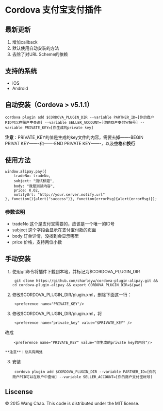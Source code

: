 Cordova 支付宝支付插件
======

## 最新更新

1. 增加callback
2. 默认使用自动安装的方法
3. 去除了对URL Scheme的依赖

## 支持的系统

* iOS
* Android

## 自动安装（Cordova > v5.1.1）

	cordova plugin add $CORDOVA_PLUGIN_DIR --variable PARTNER_ID=[你的商户PID可以在账户中查询] --variable SELLER_ACCOUNT=[你的商户支付宝帐号] --variable PRIVATE_KEY=[你生成的private key]

**注意**：PRIVATE_KEY的值是生成的key文件的内容，需要去掉——-BEGIN PRIVAT KEY——-和——-END PRIVATE KEY——-，以及**空格**和**换行**

## 使用方法
```
window.alipay.pay({
	tradeNo: tradeNo,
	subject: "测试标题",
	body: "我是测试内容",
	price: 0.02,
	notifyUrl: "http://your.server.notify.url"
}, function(){alert("success")}, function(errorMsg){alert(errorMsg)});
```
### 参数说明

* tradeNo 这个是支付宝需要的，应该是一个唯一的ID号
* subject 这个字段会显示在支付宝付款的页面
* body 订单详情，没找到会显示哪里
* price 价格，支持两位小数

## 手动安装
1. 使用git命令将插件下载到本地，并标记为$CORDOVA_PLUGIN_DIR

		git clone https://github.com/charleyw/cordova-plugin-alipay.git && cd cordova-plugin-alipay && export CORDOVA_PLUGIN_DIR=$(pwd)
		
2. 修改$CORDOVA_PLUGIN_DIR/plugin.xml，删除下面这一行：

		<preference name="PRIVATE_KEY"/>
		
2. 修改$CORDOVA_PLUGIN_DIR/plugin.xml，将

		<preference name="private_key" value="$PRIVATE_KEY" />
改成

		<preference name="PRIVATE_KEY" value="你生成的private key的内容"/>

	**注意**：总共有两处
3. 安装

		cordova plugin add $CORDOVA_PLUGIN_DIR --variable PARTNER_ID=[你的商户PID可以在账户中查询] --variable SELLER_ACCOUNT=[你的商户支付宝帐号]


## Liscense

© 2015 Wang Chao. This code is distributed under the MIT license.
